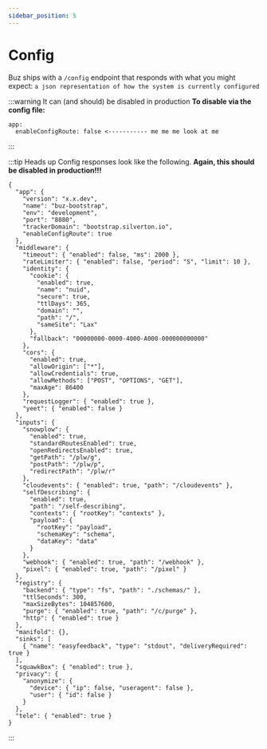 ```yaml
---
sidebar_position: 5
---
```


# Config

Buz ships with a `/config` endpoint that responds with what you might expect: `a json representation of how the system is currently configured`

:::warning It can (and should) be disabled in production
**To disable via the config file:**

```
app:
  enableConfigRoute: false <----------- me me me look at me
```
:::





:::tip Heads up
Config responses look like the following. **Again, this should be disabled in production!!!**

```
{
  "app": {
    "version": "x.x.dev",
    "name": "buz-bootstrap",
    "env": "development",
    "port": "8080",
    "trackerDomain": "bootstrap.silverton.io",
    "enableConfigRoute": true
  },
  "middleware": {
    "timeout": { "enabled": false, "ms": 2000 },
    "rateLimiter": { "enabled": false, "period": "S", "limit": 10 },
    "identity": {
      "cookie": {
        "enabled": true,
        "name": "nuid",
        "secure": true,
        "ttlDays": 365,
        "domain": "",
        "path": "/",
        "sameSite": "Lax"
      },
      "fallback": "00000000-0000-4000-A000-000000000000"
    },
    "cors": {
      "enabled": true,
      "allowOrigin": ["*"],
      "allowCredentials": true,
      "allowMethods": ["POST", "OPTIONS", "GET"],
      "maxAge": 86400
    },
    "requestLogger": { "enabled": true },
    "yeet": { "enabled": false }
  },
  "inputs": {
    "snowplow": {
      "enabled": true,
      "standardRoutesEnabled": true,
      "openRedirectsEnabled": true,
      "getPath": "/plw/g",
      "postPath": "/plw/p",
      "redirectPath": "/plw/r"
    },
    "cloudevents": { "enabled": true, "path": "/cloudevents" },
    "selfDescribing": {
      "enabled": true,
      "path": "/self-describing",
      "contexts": { "rootKey": "contexts" },
      "payload": {
        "rootKey": "payload",
        "schemaKey": "schema",
        "dataKey": "data"
      }
    },
    "webhook": { "enabled": true, "path": "/webhook" },
    "pixel": { "enabled": true, "path": "/pixel" }
  },
  "registry": {
    "backend": { "type": "fs", "path": "./schemas/" },
    "ttlSeconds": 300,
    "maxSizeBytes": 104857600,
    "purge": { "enabled": true, "path": "/c/purge" },
    "http": { "enabled": true }
  },
  "manifold": {},
  "sinks": [
    { "name": "easyfeedback", "type": "stdout", "deliveryRequired": true }
  ],
  "squawkBox": { "enabled": true },
  "privacy": {
    "anonymize": {
      "device": { "ip": false, "useragent": false },
      "user": { "id": false }
    }
  },
  "tele": { "enabled": true }
}
```
:::
